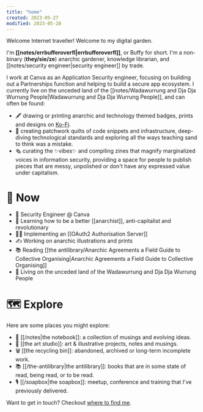 ```yaml
---
title: "home"
created: 2023-05-27
modified: 2023-05-28
---
```


Welcome Internet traveller! Welcome to my digital garden.

I'm **[[notes/errbufferoverfl|errbufferoverfl]]**, or Buffy for short. I'm a non-binary (**they/sie/ze**) anarchic gardener, knowledge librarian, and [[notes/security engineer|security engineer]] by trade.

I work at Canva as an Application Security engineer, focusing on building out a Partnerships function and helping to build a secure app ecosystem. I currently live on the unceded land of the [[notes/Wadawurrung and Dja Dja Wurrung People|Wadawurrung and Dja Dja Wurrung People]], and can often be found:

- 🖋️ drawing or printing anarchic and technology themed badges, prints and designs on [Ko-Fi](https://ko-fi.com/errbufferoverfl).
- 💾 creating patchwork quilts of code snippets and infrastructure, deep-diving technological standards and exploring all the ways teaching sand to think was a mistake.
- 🗞️ curating the ✨vibes✨ and compiling zines that magnify marginalized voices in information security, providing a space for people to publish pieces that are messy, unpolished or don't have any expressed value under capitalism.

# 🌈 Now

- 📐 Security Engineer @ Canva
- 🧠 Learning how to be a better [[anarchist]], anti-capitalist and revolutionary
- 👨‍💻 Implementing an [[OAuth2 Authorisation Server]]
- ✍️ Working on anarchic illustrations and prints
- 📚 Reading [[the antilibrary/Anarchic Agreements a Field Guide to Collective Organising|Anarchic Agreements a Field Guide to Collective Organising]]
- 📍 Living on the unceded land of the Wadawurrung and Dja Dja Wurrung People

# 🗺️ Explore

Here are some places you might explore:

- 📖 [[/notes|the notebook]]: a collection of musings and evolving ideas.
- 🎨 [[the art studio]]: art & illustrative projects, notes and musings.
- 🗑️ [[the recycling bin]]: abandoned, archived or long-term incomplete work.
- 📚 [[/the-antilibrary|the antilibrary]]: books that are in some state of read, being read, or to be read.
- 🎙️ [[/soapbox|the soapbox]]: meetup, conference and training that I've previously delivered.

Want to get in touch? Checkout [where to find me](https://links.errbufferoverfl.me).